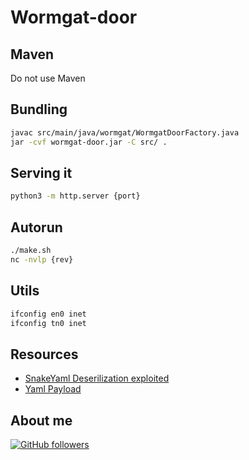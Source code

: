 # Wormgat-door

## Maven

Do not use Maven

## Bundling

```bash
javac src/main/java/wormgat/WormgatDoorFactory.java
jar -cvf wormgat-door.jar -C src/ .
```

## Serving it

```bash
python3 -m http.server {port}
```

## Autorun

```bash
./make.sh
nc -nvlp {rev}
```

## Utils

```bash
ifconfig en0 inet
ifconfig tn0 inet
```

## Resources

-   [SnakeYaml Deserilization exploited](https://swapneildash.medium.com/snakeyaml-deserilization-exploited-b4a2c5ac0858)
-   [Yaml Payload](https://github.com/artsploit/yaml-payload)

## About me

[![GitHub followers](https://img.shields.io/github/followers/jesperancinha.svg?label=Jesperancinha&style=for-the-badge&logo=github&color=grey "GitHub")](https://github.com/jesperancinha)
